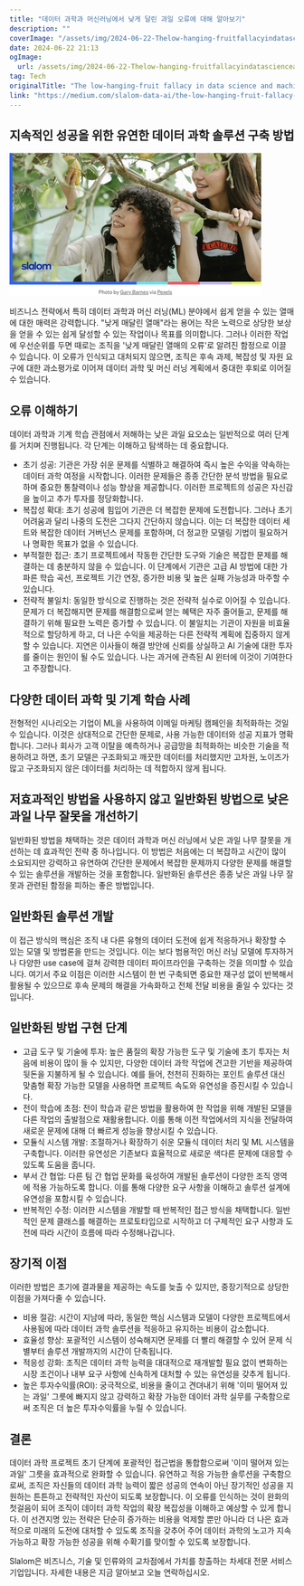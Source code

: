```yaml
---
title: "데이터 과학과 머신러닝에서 낮게 달린 과일 오류에 대해 알아보기"
description: ""
coverImage: "/assets/img/2024-06-22-Thelow-hanging-fruitfallacyindatascienceandmachinelearning_0.png"
date: 2024-06-22 21:13
ogImage: 
  url: /assets/img/2024-06-22-Thelow-hanging-fruitfallacyindatascienceandmachinelearning_0.png
tag: Tech
originalTitle: "The low-hanging-fruit fallacy in data science and machine learning"
link: "https://medium.com/slalom-data-ai/the-low-hanging-fruit-fallacy-in-data-science-and-machine-learning-01e210ea4fc2"
---
```



## 지속적인 성공을 위한 유연한 데이터 과학 솔루션 구축 방법

![이미지](/assets/img/2024-06-22-Thelow-hanging-fruitfallacyindatascienceandmachinelearning_0.png)

비즈니스 전략에서 특히 데이터 과학과 머신 러닝(ML) 분야에서 쉽게 얻을 수 있는 열매에 대한 매력은 강력합니다. "낮게 매달린 열매"라는 용어는 작은 노력으로 상당한 보상을 얻을 수 있는 쉽게 달성할 수 있는 작업이나 목표를 의미합니다. 그러나 이러한 작업에 우선순위를 두면 때로는 조직을 '낮게 매달린 열매의 오류'로 알려진 함정으로 이끌 수 있습니다. 이 오류가 인식되고 대처되지 않으면, 조직은 후속 과제, 복잡성 및 자원 요구에 대한 과소평가로 이어져 데이터 과학 및 머신 러닝 계획에서 중대한 후퇴로 이어질 수 있습니다.

## 오류 이해하기

<div class="content-ad"></div>

데이터 과학과 기계 학습 관점에서 저해하는 낮은 과일 요오쇼는 일반적으로 여러 단계를 거치며 진행됩니다. 각 단계는 이해하고 탐색하는 데 중요합니다.

- 초기 성공: 기관은 가장 쉬운 문제를 식별하고 해결하여 즉시 높은 수익을 약속하는 데이터 과학 여정을 시작합니다. 이러한 문제들은 종종 간단한 분석 방법을 필요로 하며 중요한 통찰력이나 성능 향상을 제공합니다. 이러한 프로젝트의 성공은 자신감을 높이고 추가 투자를 정당화합니다.
- 복잡성 확대: 초기 성공에 힘입어 기관은 더 복잡한 문제에 도전합니다. 그러나 초기 어려움과 달리 나중의 도전은 그다지 간단하지 않습니다. 이는 더 복잡한 데이터 세트와 복잡한 데이터 거버넌스 문제를 포함하며, 더 정교한 모델링 기법이 필요하거나 명확한 목표가 없을 수 있습니다.
- 부적절한 접근: 초기 프로젝트에서 작동한 간단한 도구와 기술은 복잡한 문제를 해결하는 데 충분하지 않을 수 있습니다. 이 단계에서 기관은 고급 AI 방법에 대한 가파른 학습 곡선, 프로젝트 기간 연장, 증가한 비용 및 높은 실패 가능성과 마주할 수 있습니다.
- 전략적 불일치: 동일한 방식으로 진행하는 것은 전략적 실수로 이어질 수 있습니다. 문제가 더 복잡해지면 문제를 해결함으로써 얻는 혜택은 자주 줄어들고, 문제를 해결하기 위해 필요한 노력은 증가할 수 있습니다. 이 불일치는 기관이 자원을 비효율적으로 할당하게 하고, 더 나은 수익을 제공하는 다른 전략적 계획에 집중하지 않게 할 수 있습니다. 지연은 이사들이 해결 방안에 신뢰를 상실하고 AI 기술에 대한 투자를 줄이는 원인이 될 수도 있습니다. 나는 과거에 관측된 AI 윈터에 이것이 기여한다고 주장합니다.

## 다양한 데이터 과학 및 기계 학습 사례

전형적인 시나리오는 기업이 ML을 사용하여 이메일 마케팅 캠페인을 최적화하는 것일 수 있습니다. 이것은 상대적으로 간단한 문제로, 사용 가능한 데이터와 성공 지표가 명확합니다. 그러나 회사가 고객 이탈을 예측하거나 공급망을 최적화하는 비슷한 기술을 적용하려고 하면, 초기 모델은 구조화되고 깨끗한 데이터를 처리했지만 고차원, 노이즈가 많고 구조화되지 않은 데이터를 처리하는 데 적합하지 않게 됩니다.

<div class="content-ad"></div>

## 저효과적인 방법을 사용하지 않고 일반화된 방법으로 낮은 과일 나무 잘못을 개선하기

일반화된 방법을 채택하는 것은 데이터 과학과 머신 러닝에서 낮은 과일 나무 잘못을 개선하는 데 효과적인 전략 중 하나입니다. 이 방법은 처음에는 더 복잡하고 시간이 많이 소요되지만 강력하고 유연하여 간단한 문제에서 복잡한 문제까지 다양한 문제를 해결할 수 있는 솔루션을 개발하는 것을 포함합니다. 일반화된 솔루션은 종종 낮은 과일 나무 잘못과 관련된 함정을 피하는 좋은 방법입니다.

## 일반화된 솔루션 개발

이 접근 방식의 핵심은 조직 내 다른 유형의 데이터 도전에 쉽게 적응하거나 확장할 수 있는 모델 및 방법론을 만드는 것입니다. 이는 보다 범용적인 머신 러닝 모델에 투자하거나 다양한 use case에 걸쳐 강력한 데이터 파이프라인을 구축하는 것을 의미할 수 있습니다. 여기서 주요 이점은 이러한 시스템이 한 번 구축되면 중요한 재구성 없이 반복해서 활용될 수 있으므로 후속 문제의 해결을 가속화하고 전체 전달 비용을 줄일 수 있다는 것입니다.

<div class="content-ad"></div>

## 일반화된 방법 구현 단계

- 고급 도구 및 기술에 투자: 높은 품질의 확장 가능한 도구 및 기술에 초기 투자는 처음에 비용이 많이 들 수 있지만, 다양한 데이터 과학 작업에 견고한 기반을 제공하여 뒷돈을 지불하게 될 수 있습니다. 예를 들어, 천천히 진화하는 포인트 솔루션 대신 맞춤형 확장 가능한 모델을 사용하면 프로젝트 속도와 유연성을 증진시킬 수 있습니다.
- 전이 학습에 초점: 전이 학습과 같은 방법을 활용하여 한 작업을 위해 개발된 모델을 다른 작업의 출발점으로 재활용합니다. 이를 통해 이전 작업에서의 지식을 전달하여 새로운 문제에 대해 더 빠르게 성능을 향상시킬 수 있습니다.
- 모듈식 시스템 개발: 조절하거나 확장하기 쉬운 모듈식 데이터 처리 및 ML 시스템을 구축합니다. 이러한 유연성은 기존보다 효율적으로 새로운 색다른 문제에 대응할 수 있도록 도움을 줍니다.
- 부서 간 협업: 다른 팀 간 협업 문화를 육성하여 개발된 솔루션이 다양한 조직 영역에 적용 가능하도록 합니다. 이를 통해 다양한 요구 사항을 이해하고 솔루션 설계에 유연성을 포함시킬 수 있습니다.
- 반복적인 수정: 이러한 시스템을 개발할 때 반복적인 접근 방식을 채택합니다. 일반적인 문제 클래스를 해결하는 프로토타입으로 시작하고 더 구체적인 요구 사항과 도전에 따라 시간이 흐름에 따라 수정해나갑니다.

## 장기적 이점

이러한 방법은 초기에 결과물을 제공하는 속도를 늦출 수 있지만, 중장기적으로 상당한 이점을 가져다줄 수 있습니다.

<div class="content-ad"></div>

- 비용 절감: 시간이 지남에 따라, 동일한 핵심 시스템과 모델이 다양한 프로젝트에서 사용됨에 따라 데이터 과학 솔루션을 적응하고 유지하는 비용이 감소합니다.
- 효율성 향상: 포괄적인 시스템이 성숙해지면 문제를 더 빨리 해결할 수 있어 문제 식별부터 솔루션 개발까지의 시간이 단축됩니다.
- 적응성 강화: 조직은 데이터 과학 능력을 대대적으로 재개발할 필요 없이 변화하는 시장 조건이나 내부 요구 사항에 신속하게 대처할 수 있는 유연성을 갖추게 됩니다.
- 높은 투자수익률(ROI): 궁극적으로, 비용을 줄이고 견뎌내기 위해 '이미 떨어져 있는 과일' 그릇에 빠지지 않고 강력하고 확장 가능한 데이터 과학 실무를 구축함으로써 조직은 더 높은 투자수익률을 누릴 수 있습니다.

## 결론

데이터 과학 프로젝트 초기 단계에 포괄적인 접근법을 통합함으로써 '이미 떨어져 있는 과일' 그릇을 효과적으로 완화할 수 있습니다. 유연하고 적응 가능한 솔루션을 구축함으로써, 조직은 자신들의 데이터 과학 능력이 짧은 성공의 연속이 아닌 장기적인 성공을 지원하는 튼튼하고 전략적인 자산이 되도록 보장합니다. 이 오류를 인식하는 것이 완화의 첫걸음이 되어 조직이 데이터 과학 작업의 확장 복잡성을 이해하고 예상할 수 있게 합니다. 이 선견지명 있는 전략은 단순히 증가하는 비용을 억제할 뿐만 아니라 더 나은 효과적으로 미래의 도전에 대처할 수 있도록 조직을 갖추어 주어 데이터 과학의 노고가 지속 가능하고 확장 가능한 성공을 위해 수확기를 맞이할 수 있도록 보장합니다.

Slalom은 비즈니스, 기술 및 인류와의 교차점에서 가치를 창출하는 차세대 전문 서비스 기업입니다. 자세한 내용은 지금 알아보고 오늘 연락하십시오.